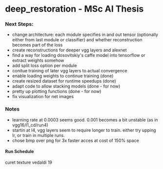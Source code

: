 # deep_restoration - MSc AI Thesis

### Next Steps:
- change architecture: each module specifies in and out tensor (optionally either from last module or classifier) and whether reconstruction becomes part of the loss
- create reconstructions for deeper vgg layers and alexnet
- find a way for loading dosovitskiy's caffe model into tensorflow or extract weights somehow
- add split loss option per module
- conitue training of later vgg layers to actual convergence
- enable loading weights to continue training (done)
- create resized dataset for runtime speedups (done)
- adapt code to allow stacking models (done - for now)
- pretty up plotting functions (done - for now)
- fix visualization for net images


### Notes
- learning rate at 0.0003 seems good. 0.001 becomes a bit unstable (as in vgg16/l1_cd/run4)
- startin at l4, vgg layers seem to require longer to train. either try upping lr, or train in multiple runs.
- chose bmp over png for 3x faster acces at cost of 150% space

#### Run Schedule

curet texture
vedaldi 19